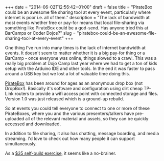 +++
date = "2014-06-02T12:56:42+01:00"
draft = false
title = "PirateBox could be an awesome file sharing tool at every event, particularly where internet is poor i.e. all of them."
description = "The lack of bandwidth at most events whether free or pay-for means that local file-sharing via something like PirateBox could be a god-send. Has anyone tried this at BarCamps or Coder Dojos?"
slug = "piratebox-could-be-an-awesome-file-sharing-tool-at-every-event"
+++

One thing I've run into many times is the lack of internet bandwidth at events. It doesn't seem to matter whether it is a big pay-for thing or a BarCamp - once everyone was online, things slowed to a crawl. This was a really big problem at Dojo Camp last year where we had to get a ton of kids setup with the Arduino IDE and other tools. In the end it was faster to pass around a USB key but we lost a lot of valuable time doing this.

[PirateBox](http://piratebox.de/) has been around for ages as an anonymous drop box (not DropBox!). Basically it's software and configuration using dirt cheap TP-Link routers to provide a wifi access point with connected storage and files. Version 1.0 was just released which is a ground-up rebuild.

So at events you could tell everyone to connect to one or more of these PirateBoxes, where you and the various presenters/talkers have pre-uploaded all of the relevant material and assets, so they can be quickly accessed and downloaded.

In addition to file sharing, it also has chatting, message boarding, and media streaming. I'd love to check out how many people it can support simultaneously.

As a [$35 self-build exercise](http://piratebox.de/openwrt:diy), it seems like a no-brainer.

